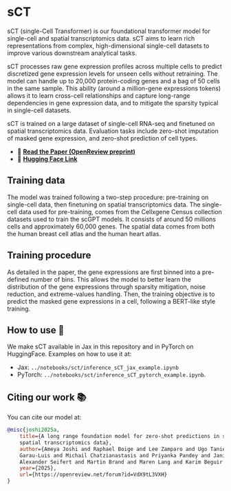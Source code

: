 # sCT

sCT (single-Cell Transformer) is our foundational transformer model for single-cell and spatial transcriptomics data. sCT aims to learn rich representations from complex, high-dimensional single-cell datasets to improve various downstream analytical tasks.

sCT processes raw gene expression profiles across multiple cells to predict discretized gene expression levels for unseen cells without retraining. 
The model can handle up to 20,000 protein-coding genes and a bag of 50 cells in the same sample. 
This ability (around a million-gene expressions tokens) allows it to learn cross-cell relationships and 
capture long-range dependencies in gene expression data, and to mitigate the sparsity typical in single-cell datasets.

sCT is trained on a large dataset of single-cell RNA-seq and finetuned on spatial transcriptomics data. Evaluation tasks include zero-shot imputation of masked gene expression, and zero-shot prediction of cell types.

* 📜 **[Read the Paper (OpenReview preprint)](https://openreview.net/forum?id=VdX9tL3VXH)**
* 🤗 **[Hugging Face Link](https://huggingface.co/InstaDeepAI/sCellTransformer)**

## Training data

The model was trained following a two-step procedure: pre-training on single-cell data, then finetuning on spatial transcriptomics data. The single-cell data used for pre-training, comes from the Cellxgene Census collection datasets used to train the scGPT models. It consists of around 50 millions cells and approximately 60,000 genes. The spatial data comes from both the human breast cell atlas and the human heart atlas.

## Training procedure

As detailed in the paper, the gene expressions are first binned into a pre-defined number of bins. This allows the model to better learn the distribution of the gene expressions through sparsity mitigation, noise reduction, and extreme-values handling. Then, the training objective is to predict the masked gene expressions in a cell, following a BERT-like style training.

## How to use 🚀

We make sCT available in Jax in this repository and in PyTorch on HuggingFace. Examples on how to use it at:
- Jax: `../notebooks/sct/inference_sCT_jax_example.ipynb`
- PyTorch: `../notebooks/sct/inference_sCT_pytorch_example.ipynb`.

## Citing our work 📚

You can cite our model at:

```bibtex
@misc{joshi2025a,
    title={A long range foundation model for zero-shot predictions in single-cell and
    spatial transcriptomics data},
    author={Ameya Joshi and Raphael Boige and Lee Zamparo and Ugo Tanielian and Juan Jose
    Garau-Luis and Michail Chatzianastasis and Priyanka Pandey and Janik Sielemann and
    Alexander Seifert and Martin Brand and Maren Lang and Karim Beguir and Thomas PIERROT},
    year={2025},
    url={https://openreview.net/forum?id=VdX9tL3VXH}
}
```